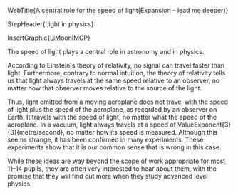 WebTitle{A central role for the speed of light(Expansion &ndash; lead me deeper)}

StepHeader{Light in physics}

InsertGraphic{LiMoonIMCP}

The speed of light plays a central role in astronomy and in physics.

According to Einstein's theory of relativity, no signal can travel faster than light. Furthermore, contrary to normal intuition, the theory of relativity tells us that light always travels at the same speed relative to an observer, no matter how that observer moves relative to the source of the light.

Thus, light emitted from a moving aeroplane does not travel with the speed of light plus the speed of the aeroplane, as recorded by an observer on Earth. It travels with the speed of light, no matter what the speed of the aeroplane. In a vacuum, light always travels at a speed of ValueExponent{3}{8}{metre/second}, no matter how its speed is measured. Although this seems strange, it has been confirmed in many experiments. These experiments show that it is our common sense that is wrong in this case.

While these ideas are way beyond the scope of work appropriate for most 11&ndash;14 pupils, they are often very interested to hear about them, with the promise that they will find out more when they study advanced level physics.

